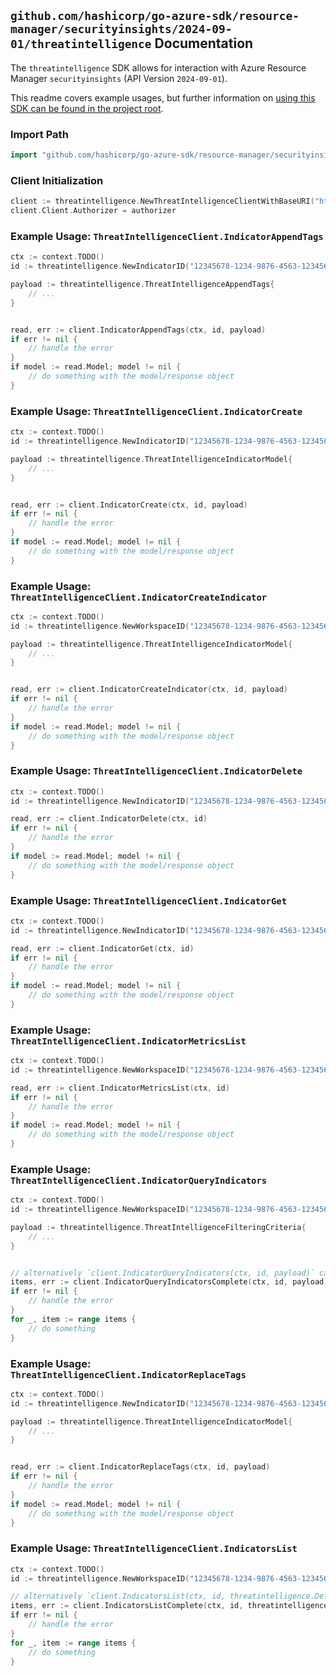 
## `github.com/hashicorp/go-azure-sdk/resource-manager/securityinsights/2024-09-01/threatintelligence` Documentation

The `threatintelligence` SDK allows for interaction with Azure Resource Manager `securityinsights` (API Version `2024-09-01`).

This readme covers example usages, but further information on [using this SDK can be found in the project root](https://github.com/hashicorp/go-azure-sdk/tree/main/docs).

### Import Path

```go
import "github.com/hashicorp/go-azure-sdk/resource-manager/securityinsights/2024-09-01/threatintelligence"
```


### Client Initialization

```go
client := threatintelligence.NewThreatIntelligenceClientWithBaseURI("https://management.azure.com")
client.Client.Authorizer = authorizer
```


### Example Usage: `ThreatIntelligenceClient.IndicatorAppendTags`

```go
ctx := context.TODO()
id := threatintelligence.NewIndicatorID("12345678-1234-9876-4563-123456789012", "example-resource-group", "workspaceName", "indicatorName")

payload := threatintelligence.ThreatIntelligenceAppendTags{
	// ...
}


read, err := client.IndicatorAppendTags(ctx, id, payload)
if err != nil {
	// handle the error
}
if model := read.Model; model != nil {
	// do something with the model/response object
}
```


### Example Usage: `ThreatIntelligenceClient.IndicatorCreate`

```go
ctx := context.TODO()
id := threatintelligence.NewIndicatorID("12345678-1234-9876-4563-123456789012", "example-resource-group", "workspaceName", "indicatorName")

payload := threatintelligence.ThreatIntelligenceIndicatorModel{
	// ...
}


read, err := client.IndicatorCreate(ctx, id, payload)
if err != nil {
	// handle the error
}
if model := read.Model; model != nil {
	// do something with the model/response object
}
```


### Example Usage: `ThreatIntelligenceClient.IndicatorCreateIndicator`

```go
ctx := context.TODO()
id := threatintelligence.NewWorkspaceID("12345678-1234-9876-4563-123456789012", "example-resource-group", "workspaceName")

payload := threatintelligence.ThreatIntelligenceIndicatorModel{
	// ...
}


read, err := client.IndicatorCreateIndicator(ctx, id, payload)
if err != nil {
	// handle the error
}
if model := read.Model; model != nil {
	// do something with the model/response object
}
```


### Example Usage: `ThreatIntelligenceClient.IndicatorDelete`

```go
ctx := context.TODO()
id := threatintelligence.NewIndicatorID("12345678-1234-9876-4563-123456789012", "example-resource-group", "workspaceName", "indicatorName")

read, err := client.IndicatorDelete(ctx, id)
if err != nil {
	// handle the error
}
if model := read.Model; model != nil {
	// do something with the model/response object
}
```


### Example Usage: `ThreatIntelligenceClient.IndicatorGet`

```go
ctx := context.TODO()
id := threatintelligence.NewIndicatorID("12345678-1234-9876-4563-123456789012", "example-resource-group", "workspaceName", "indicatorName")

read, err := client.IndicatorGet(ctx, id)
if err != nil {
	// handle the error
}
if model := read.Model; model != nil {
	// do something with the model/response object
}
```


### Example Usage: `ThreatIntelligenceClient.IndicatorMetricsList`

```go
ctx := context.TODO()
id := threatintelligence.NewWorkspaceID("12345678-1234-9876-4563-123456789012", "example-resource-group", "workspaceName")

read, err := client.IndicatorMetricsList(ctx, id)
if err != nil {
	// handle the error
}
if model := read.Model; model != nil {
	// do something with the model/response object
}
```


### Example Usage: `ThreatIntelligenceClient.IndicatorQueryIndicators`

```go
ctx := context.TODO()
id := threatintelligence.NewWorkspaceID("12345678-1234-9876-4563-123456789012", "example-resource-group", "workspaceName")

payload := threatintelligence.ThreatIntelligenceFilteringCriteria{
	// ...
}


// alternatively `client.IndicatorQueryIndicators(ctx, id, payload)` can be used to do batched pagination
items, err := client.IndicatorQueryIndicatorsComplete(ctx, id, payload)
if err != nil {
	// handle the error
}
for _, item := range items {
	// do something
}
```


### Example Usage: `ThreatIntelligenceClient.IndicatorReplaceTags`

```go
ctx := context.TODO()
id := threatintelligence.NewIndicatorID("12345678-1234-9876-4563-123456789012", "example-resource-group", "workspaceName", "indicatorName")

payload := threatintelligence.ThreatIntelligenceIndicatorModel{
	// ...
}


read, err := client.IndicatorReplaceTags(ctx, id, payload)
if err != nil {
	// handle the error
}
if model := read.Model; model != nil {
	// do something with the model/response object
}
```


### Example Usage: `ThreatIntelligenceClient.IndicatorsList`

```go
ctx := context.TODO()
id := threatintelligence.NewWorkspaceID("12345678-1234-9876-4563-123456789012", "example-resource-group", "workspaceName")

// alternatively `client.IndicatorsList(ctx, id, threatintelligence.DefaultIndicatorsListOperationOptions())` can be used to do batched pagination
items, err := client.IndicatorsListComplete(ctx, id, threatintelligence.DefaultIndicatorsListOperationOptions())
if err != nil {
	// handle the error
}
for _, item := range items {
	// do something
}
```
